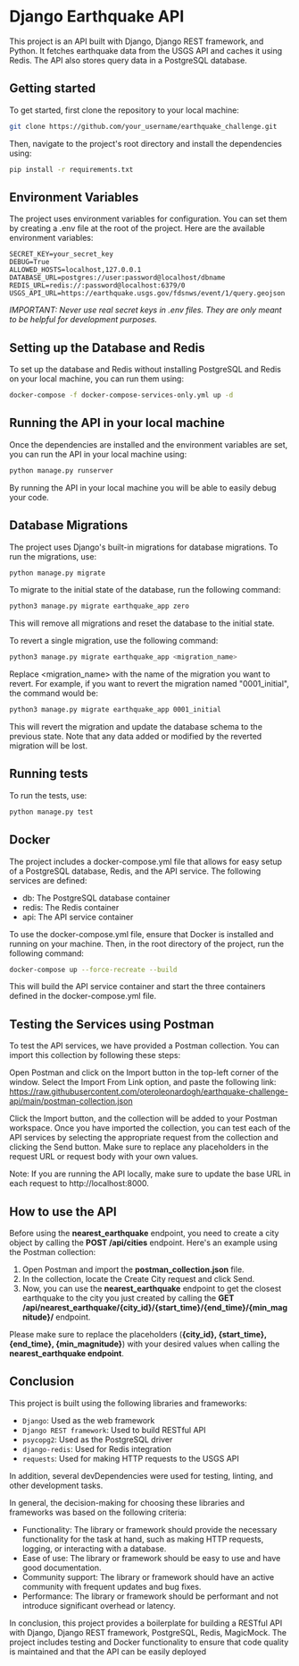 # Django Earthquake API

This project is an API built with Django, Django REST framework, and Python. It fetches earthquake data from the USGS API and caches it using Redis. The API also stores query data in a PostgreSQL database.

## Getting started

To get started, first clone the repository to your local machine:

```bash
git clone https://github.com/your_username/earthquake_challenge.git
```

Then, navigate to the project's root directory and install the dependencies using:

```bash
pip install -r requirements.txt
```

## Environment Variables

The project uses environment variables for configuration. You can set them by creating a .env file at the root of the project. Here are the available environment variables:

```plaintext
SECRET_KEY=your_secret_key
DEBUG=True
ALLOWED_HOSTS=localhost,127.0.0.1
DATABASE_URL=postgres://user:password@localhost/dbname
REDIS_URL=redis://:password@localhost:6379/0
USGS_API_URL=https://earthquake.usgs.gov/fdsnws/event/1/query.geojson
```

*IMPORTANT: Never use real secret keys in .env files. They are only meant to be helpful for development purposes.*

## Setting up the Database and Redis

To set up the database and Redis without installing PostgreSQL and Redis on your local machine, you can run them using:

```bash
docker-compose -f docker-compose-services-only.yml up -d
```

## Running the API in your local machine

Once the dependencies are installed and the environment variables are set, you can run the API in your local machine using:

```bash
python manage.py runserver
```

By running the API in your local machine you will be able to easily debug your code.

## Database Migrations

The project uses Django's built-in migrations for database migrations. To run the migrations, use:

```bash
python manage.py migrate
```

To migrate to the initial state of the database, run the following command:

```bash
python3 manage.py migrate earthquake_app zero
```

This will remove all migrations and reset the database to the initial state.

To revert a single migration, use the following command:

```bash
python3 manage.py migrate earthquake_app <migration_name>
```

Replace <migration_name> with the name of the migration you want to revert. For example, if you want to revert the migration named "0001_initial", the command would be:

```bash
python3 manage.py migrate earthquake_app 0001_initial

```

This will revert the migration and update the database schema to the previous state. Note that any data added or modified by the reverted migration will be lost.

## Running tests

To run the tests, use:

```bash
python manage.py test
```

## Docker

The project includes a docker-compose.yml file that allows for easy setup of a PostgreSQL database, Redis, and the API service. The following services are defined:

- db: The PostgreSQL database container
- redis: The Redis container
- api: The API service container

To use the docker-compose.yml file, ensure that Docker is installed and running on your machine. Then, in the root directory of the project, run the following command:

```bash
docker-compose up --force-recreate --build
```

This will build the API service container and start the three containers defined in the docker-compose.yml file.

## Testing the Services using Postman

To test the API services, we have provided a Postman collection. You can import this collection by following these steps:

Open Postman and click on the Import button in the top-left corner of the window.
Select the Import From Link option, and paste the following link: https://raw.githubusercontent.com/oteroleonardogh/earthquake-challenge-api/main/postman-collection.json

Click the Import button, and the collection will be added to your Postman workspace.
Once you have imported the collection, you can test each of the API services by selecting the appropriate request from the collection and clicking the Send button. Make sure to replace any placeholders in the request URL or request body with your own values.

Note: If you are running the API locally, make sure to update the base URL in each request to http://localhost:8000.

## How to use the API

Before using the **nearest_earthquake** endpoint, you need to create a city object by calling the **POST /api/cities** endpoint. Here's an example using the Postman collection:

1. Open Postman and import the **postman_collection.json** file.
2. In the collection, locate the Create City request and click Send.
3. Now, you can use the **nearest_earthquake** endpoint to get the closest earthquake to the city you just created by calling the **GET /api/nearest_earthquake/{city_id}/{start_time}/{end_time}/{min_magnitude}/** endpoint.

Please make sure to replace the placeholders (**{city_id}, {start_time}, {end_time}, {min_magnitude}**) with your desired values when calling the **nearest_earthquake endpoint**.

## Conclusion

This project is built using the following libraries and frameworks:

- `Django`: Used as the web framework
- `Django REST framework`: Used to build RESTful API
- `psycopg2`: Used as the PostgreSQL driver
- `django-redis`: Used for Redis integration
- `requests`: Used for making HTTP requests to the USGS API

In addition, several devDependencies were used for testing, linting, and other development tasks.

In general, the decision-making for choosing these libraries and frameworks was based on the following criteria:

- Functionality: The library or framework should provide the necessary functionality for the task at hand, such as making HTTP requests, logging, or interacting with a database.
- Ease of use: The library or framework should be easy to use and have good documentation.
- Community support: The library or framework should have an active community with frequent updates and bug fixes.
- Performance: The library or framework should be performant and not introduce significant overhead or latency.

In conclusion, this project provides a boilerplate for building a RESTful API with Django, Django REST framework, PostgreSQL, Redis, MagicMock. The project includes testing and Docker functionality to ensure that code quality is maintained and that the API can be easily deployed
